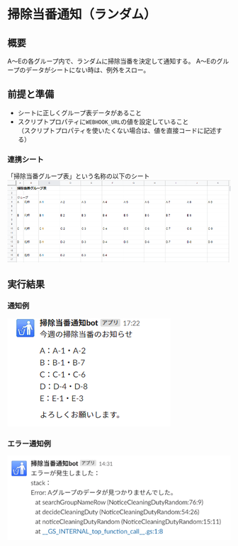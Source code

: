 # 掃除当番通知（ランダム）

## 概要
A～Eの各グループ内で、ランダムに掃除当番を決定して通知する。
A～Eのグループのデータがシートにない時は、例外をスロー。

## 前提と準備
- シートに正しくグループ表データがあること
- スクリプトプロパティに`WEBHOOK_URL`の値を設定していること  
  （スクリプトプロパティを使いたくない場合は、値を直接コードに記述する）

### 連携シート
「掃除当番グループ表」という名称の以下のシート  
<img src="./group.png">

## 実行結果
### 通知例
<img src="./result.png">

### エラー通知例
<img src="./error.png">
